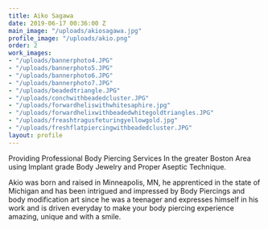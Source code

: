 ```yaml
---
title: Aiko Sagawa
date: 2019-06-17 00:36:00 Z
main_image: "/uploads/akiosagawa.jpg"
profile_image: "/uploads/akio.png"
order: 2
work_images:
- "/uploads/bannerphoto4.JPG"
- "/uploads/bannerphoto5.JPG"
- "/uploads/bannerphoto6.JPG"
- "/uploads/bannerphoto7.JPG"
- "/uploads/beadedtriangle.JPG"
- "/uploads/conchwithbeadedcluster.JPG"
- "/uploads/forwardheliswithwhitesaphire.jpg"
- "/uploads/forwardhelixwithbeadedwhitegoldtriangles.JPG"
- "/uploads/freashtragusfeturingyellowgold.jpg"
- "/uploads/freshflatpiercingwithbeadedcluster.JPG"
layout: profile
---
```


Providing Professional Body Piercing Services In the greater Boston Area
​using Implant grade Body Jewelry and Proper Aseptic Technique.

Akio was born and raised in Minneapolis, MN, he apprenticed in the state of Michigan and has been intrigued and impressed by Body Piercings and body modification art since he was a teenager and expresses himself in his work and is driven everyday to make your body piercing experience amazing, unique and with a smile.